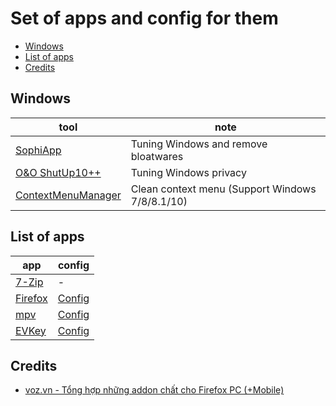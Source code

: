 # Set of apps and config for them

- [Windows](#windows)
- [List of apps](#list-of-apps)
- [Credits](#credits)

## Windows

| tool                                                                       | note                                            |
| -------------------------------------------------------------------------- | ----------------------------------------------- |
| [SophiApp](https://github.com/Sophia-Community/SophiApp)                   | Tuning Windows and remove bloatwares            |
| [O&O ShutUp10++](https://www.oo-software.com/en/shutup10)                  | Tuning Windows privacy                          |
| [ContextMenuManager](https://github.com/BluePointLilac/ContextMenuManager) | Clean context menu (Support Windows 7/8/8.1/10) |

## List of apps

| app                                                        | config                                                                |
| ---------------------------------------------------------- | --------------------------------------------------------------------- |
| [7-Zip](https://7-zip.org)                                 | -                                                                     |
| [Firefox](https://www.mozilla.org/en-US/firefox/browsers/) | [Config](https://github.com/ngowuys/apps/blob/main/firefox.md)        |
| [mpv](https://mpv.io/)                                     | [Config](https://github.com/ngowuys/apps/blob/main/mpv.md)            |
| [EVKey](https://evkeyvn.com)                               | [Config](https://github.com/ngowuys/apps/blob/main/evkey/setting.ini) |

## Credits

- [voz.vn - Tổng hợp những addon chất cho Firefox PC (+Mobile)](https://voz.vn/t/tong-hop-nhung-addon-chat-cho-firefox-pc-mobile.682181/)
